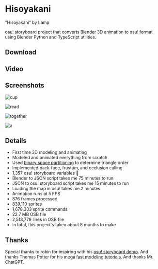 # Hisoyakani

"Hisoyakani" by Lamp

osu! storyboard project that converts Blender 3D animation to osu! format using
Blender Python and TypeScript utilities.

## Download

## Video

## Screenshots

![cup](https://github.com/user-attachments/assets/3359d48e-7784-4071-914f-a4cb8c3ea752)

![read](https://github.com/user-attachments/assets/7cae06b6-0b2e-4496-a269-2a99b93064d4)

![together](https://github.com/user-attachments/assets/82c1af5e-8fe1-44c8-a45f-fca7fd594885)

![a](https://github.com/user-attachments/assets/b682e2b1-ffdb-448c-8a03-7756eb85f1c3)

## Details

- First time 3D modeling and animating
- Modeled and animated everything from scratch
- Used [binary space partitioning](https://en.m.wikipedia.org/wiki/Binary_space_partitioning) to determine triangle order
- Implemented back-face, frustum, and occlusion culling
- 1,357 osu! storyboard variables 🤡
- Blender to JSON script takes me 75 minutes to run
- JSON to osu! storyboard script takes me 15 minutes to run
- Loading the map in osu! takes me 2 minutes
- Animation runs at 5 FPS
- 876 frames processed
- 839,110 sprites
- 1,678,303 sprite commands
- 22.7 MB OSB file
- 2,518,779 lines in OSB file
- In total, this project's taken about 8 months to make

## Thanks

Special thanks to robin for inspiring with his [osu! storyboard demo](https://www.youtube.com/watch?v=bOGJWGJOMOk). And thanks Thomas Potter for his [mega fast modeling tutorials](https://www.youtube.com/watch?v=6338MlQndgw). And thanks Mr. ChatGPT.
